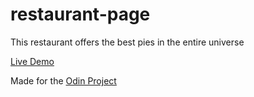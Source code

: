 # restaurant-page
This restaurant offers the best pies in the entire universe

[Live Demo](https://threedotsellipsis.github.io/restaurant-page/)

Made for the [Odin Project](https://www.theodinproject.com)
